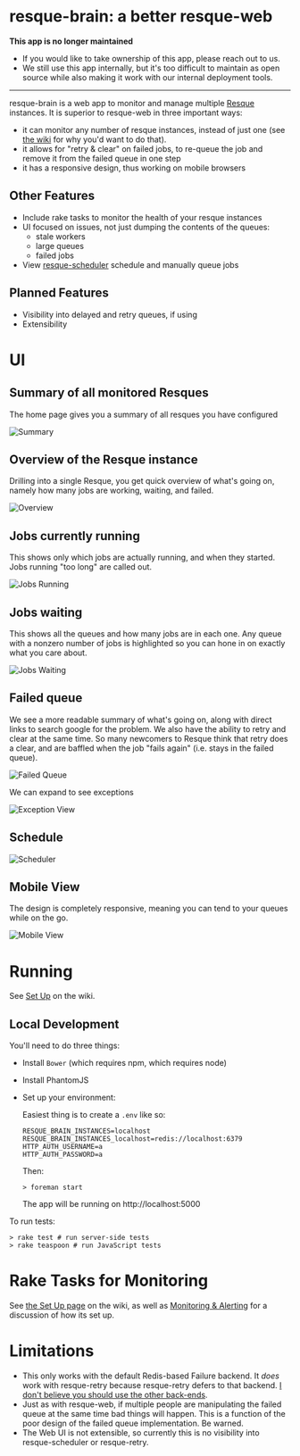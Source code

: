 # resque-brain: a better resque-web

**This app is no longer maintained**

* If you would like to take ownership of this app, please reach out to us.
* We still use this app internally, but it's too difficult to maintain as open source while also making it work with our internal
deployment tools.

----

resque-brain is a web app to monitor and manage multiple [Resque][resque] instances.  It is superior to resque-web in three important ways:

[resque]: https://github.com/resque/resque

* it can monitor any number of resque instances, instead of just one (see [the wiki](https://github.com/stitchfix/resque-brain/wiki/Why-Run-Multiple-Resques%3F) for why you'd want to do that).
* it allows for "retry & clear" on failed jobs, to re-queue the job and remove it from the failed queue in one step
* it has a responsive design, thus working on mobile browsers

## Other Features

- Include rake tasks to monitor the health of your resque instances
- UI focused on issues, not just dumping the contents of the queues:
  - stale workers
  - large queues
  - failed jobs
- View [resque-scheduler][scheduler] schedule and manually queue jobs

[scheduler]: https://github.com/resque/resque-scheduler

## Planned Features

- Visibility into delayed and retry queues, if using 
- Extensibility

# UI

## Summary of all monitored Resques

The home page gives you a summary of all resques you have configured

![Summary](https://www.evernote.com/shard/s71/sh/9760b70b-90b7-4abe-a8e7-79f2d3d221e6/01947177c452e155e3d4a6afcedcf2c1/deep/0/Resque-Brain.png)

## Overview of the Resque instance

Drilling into a single Resque, you get quick overview of what's going on, namely how many jobs are working, waiting, and failed.

![Overview](https://www.evernote.com/shard/s71/sh/d5fee356-e87c-4710-bd95-d683ae74cc23/c992f3d442d3e1af26f204c05a362a34/deep/0/Resque-Brain.png)

## Jobs currently running

This shows only which jobs are actually running, and when they started.  Jobs running "too long" are called out.

![Jobs Running](https://www.evernote.com/shard/s71/sh/42ecf2e0-55d1-416b-90c2-a9f6be8d1d6d/3894cb722ca6000bc1c4b5d7162b4a69/deep/0/Resque-Brain.png)

## Jobs waiting

This shows all the queues and how many jobs are in each one.  Any queue with a nonzero number of jobs is highlighted so you can
hone in on exactly what you care about.

![Jobs Waiting](https://www.evernote.com/shard/s71/sh/61780dea-2f4b-46ec-b525-a49accdba405/50ff5184d3f1b30bdbf07aec6067cb8d/deep/0/Resque-Brain.png)

## Failed queue

We see a more readable summary of what's going on, along with direct links to search google for the problem.  We also have the ability to retry and clear at the same time.  So many newcomers to Resque think that retry does a clear, and are baffled when the job "fails again" (i.e. stays in the failed queue).

![Failed Queue](https://www.evernote.com/shard/s71/sh/ad202253-9cff-4933-8025-e608e1964b32/795b279b021cf55ef08ca3ea89c37f89/deep/0/Resque-Brain.png)

We can expand to see exceptions

![Exception View](https://www.evernote.com/shard/s71/sh/c367b25b-dc5c-4cec-889d-b13af7e61858/13002418848f32f088a4dcdd889e4f03/deep/0/Resque-Brain.png)

## Schedule

![Scheduler](https://cloud.githubusercontent.com/assets/22282/6201079/3158ab44-b464-11e4-870f-c97b07309b46.png)

## Mobile View

The design is completely responsive, meaning you can tend to your queues while on the go.

![Mobile View](https://www.evernote.com/shard/s71/sh/554347f4-bcae-4c77-aa36-3e2db28b2008/6fbb410e5aabc619e520a3b4e62d34c2/deep/0/Resque-Brain.png)

# Running

See [Set Up](https://github.com/stitchfix/resque-brain/wiki/Set-Up) on the wiki.

## Local Development

You'll need to do three things:

* Install `Bower` (which requires npm, which requires node)
* Install PhantomJS
* Set up your environment:

  Easiest thing is to create a `.env` like so:

  ```
  RESQUE_BRAIN_INSTANCES=localhost
  RESQUE_BRAIN_INSTANCES_localhost=redis://localhost:6379
  HTTP_AUTH_USERNAME=a
  HTTP_AUTH_PASSWORD=a
  ```

  Then:

  ```
  > foreman start
  ```

  The app will be running on http://localhost:5000

To run tests:

```
> rake test # run server-side tests
> rake teaspoon # run JavaScript tests
```

# Rake Tasks for Monitoring

See [the Set Up page](https://github.com/stitchfix/resque-brain/wiki/Set-Up) on the wiki, as well as [Monitoring & Alerting](https://github.com/stitchfix/resque-brain/wiki/Monitoring-and-Alerting) for a discussion of how its set up.

# Limitations

* This only works with the default Redis-based Failure backend.  It *does* work with resque-retry because resque-retry defers to
that backend.  [I don't believe you should use the other back-ends](https://github.com/stitchfix/resque-brain/wiki/Why-you-shouldn't-use-other-Resque-Falure-Back-ends).
* Just as with resque-web, if multiple people are manipulating the failed queue at the same time bad things will happen.  This is
a function of the poor design of the failed queue implementation.  Be warned.
* The Web UI is not extensible, so currently this is no visibility into resque-scheduler or resque-retry.

